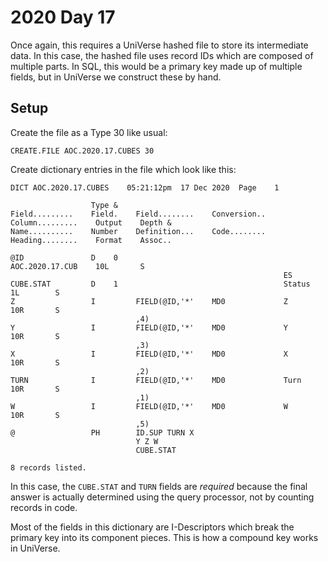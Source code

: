 # 2020 Day 17

Once again, this requires a UniVerse hashed file to store its intermediate data.  In this case, the hashed file uses record IDs which are composed of multiple parts.  In SQL, this would be a primary key made up of multiple fields, but in UniVerse we construct these by hand.

## Setup

Create the file as a Type 30 like usual:
```
CREATE.FILE AOC.2020.17.CUBES 30
```
 
Create dictionary entries in the file which look like this:
```
DICT AOC.2020.17.CUBES    05:21:12pm  17 Dec 2020  Page    1

                  Type &
Field.........    Field.    Field........    Conversion..    Column.........    Output    Depth &
Name..........    Number    Definition...    Code........    Heading........    Format    Assoc..

@ID               D    0                                     AOC.2020.17.CUB    10L       S
                                                             ES
CUBE.STAT         D    1                                     Status             1L        S
Z                 I         FIELD(@ID,'*'    MD0             Z                  10R       S
                            ,4)
Y                 I         FIELD(@ID,'*'    MD0             Y                  10R       S
                            ,3)
X                 I         FIELD(@ID,'*'    MD0             X                  10R       S
                            ,2)
TURN              I         FIELD(@ID,'*'    MD0             Turn               10R       S
                            ,1)
W                 I         FIELD(@ID,'*'    MD0             W                  10R       S
                            ,5)
@                 PH        ID.SUP TURN X
                            Y Z W
                            CUBE.STAT

8 records listed.
```

In this case, the `CUBE.STAT` and `TURN` fields are *required* because the final answer is actually determined using the query processor, not by counting records in code.

Most of the fields in this dictionary are I-Descriptors which break the primary key into its component pieces.  This is how a compound key works in UniVerse.
